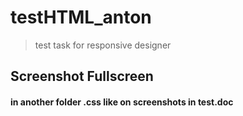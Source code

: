 # testHTML_anton

> test task for responsive designer


## Screenshot Fullscreen
#### in another folder .css like on screenshots in test.doc

